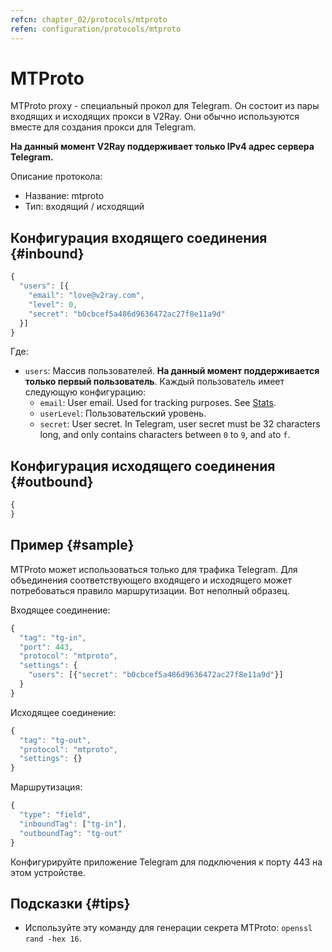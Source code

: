 ```yaml
---
refcn: chapter_02/protocols/mtproto
refen: configuration/protocols/mtproto
---
```

# MTProto

MTProto proxy - специальный прокол для Telegram. Он состоит из пары входящих и исходящих прокси в V2Ray. Они обычно используются вместе для создания прокси для Telegram.

**На данный момент V2Ray поддерживает только IPv4 адрес сервера Telegram.**

Описание протокола:

* Название: mtproto
* Тип: входящий / исходящий

## Конфигурация входящего соединения {#inbound}

```javascript
{
  "users": [{
    "email": "love@v2ray.com",
    "level": 0,
    "secret": "b0cbcef5a486d9636472ac27f8e11a9d"
  }]
}
```

Где:

* `users`: Массив пользователей. **На данный момент поддерживается только первый пользователь**. Каждый пользователь имеет следующую конфигурацию: 
  * `email`: User email. Used for tracking purposes. See [Stats](../stats.md).
  * ` userLevel `: Пользовательский уровень.
  * `secret`: User secret. In Telegram, user secret must be 32 characters long, and only contains characters between `0` to `9`, and `a`to `f`.

## Конфигурация исходящего соединения {#outbound}

```javascript
{
}
```

## Пример {#sample}

MTProto может использоваться только для трафика Telegram. Для объединения соответствующего входящего и исходящего может потребоваться правило маршрутизации. Вот неполный образец.

Входящее соединение:

```javascript
{
  "tag": "tg-in",
  "port": 443,
  "protocol": "mtproto",
  "settings": {
    "users": [{"secret": "b0cbcef5a486d9636472ac27f8e11a9d"}]
  }
}
```

Исходящее соединение:

```javascript
{
  "tag": "tg-out",
  "protocol": "mtproto",
  "settings": {}
}
```

Маршрутизация:

```javascript
{
  "type": "field",
  "inboundTag": ["tg-in"],
  "outboundTag": "tg-out"
}
```

Конфигурируйте приложение Telegram для подключения к порту 443 на этом устройстве.

## Подсказки {#tips}

* Используйте эту команду для генерации секрета MTProto: ` openssl rand -hex 16 `.